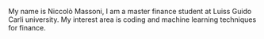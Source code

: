 My name is Niccolò Massoni, I am a master finance student at Luiss Guido Carli university.
My interest area is coding and machine learning techniques for finance.


<!---
niccolomassoni/niccolomassoni is a ✨ special ✨ repository because its `README.md` (this file) appears on your GitHub profile.
You can click the Preview link to take a look at your changes.
--->
